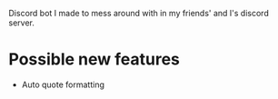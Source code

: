 Discord bot I made to mess around with in my friends' and I's discord server.

# Possible new features
* Auto quote formatting
